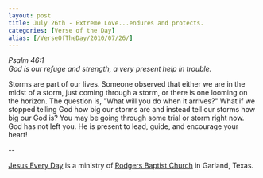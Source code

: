 ```yaml
---
layout: post
title: July 26th - Extreme Love...endures and protects.
categories: [Verse of the Day]
alias: [/VerseOfTheDay/2010/07/26/]
---
```


_Psalm 46:1  
God is our refuge and strength, a very present help in trouble._

Storms are part of our lives. Someone observed that either we are
in the midst of a storm, just coming through a storm, or there is one
looming on the horizon. The question is, "What will you do when it
arrives?" What if we stopped telling God how big our storms are and
instead tell our storms how big our God is? You may be going through
some trial or storm right now. God has not left you. He is present to
lead, guide, and encourage your heart!

 --

<a href=http://jesuseveryday.net>Jesus Every Day</a> is a ministry of <a href=http://rodgersbaptist.net>Rodgers Baptist Church</a> in Garland, Texas.
